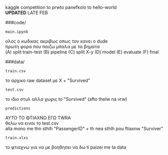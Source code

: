 
kaggle competition to prwto panefkolo to hello-world<br>
**UPDATED** LATE FEB


###code/

	main.ipynb
	
ολος ο κωδικας ακριβως οπως τον κανει ο dude<br>
πρωτη φορα που παιζω μπαλα με τα βηματα<br>
(A) split train-test (B) pipeline (C) split X-y (D) model (E) evaluate (F) final



###data/

	train.csv
	
το αρχικο raw dataset με X + "Survived"

	test.csv
	
το ιδιο στυλ αλλα χωρις to "Survived" (afto thelw na vrw)

	predictions
	
ΑΥΤΟ ΤΟ ΦΤΙΑΧΝΩ ΕΓΩ TWRA<br>
θελω να ειναι το test.csv<br>
alla mono me thn sthlh "PassengerID" + th nea sthlh pou ftiaxnw "Surviver"

	train.xlxs
	
το φτιαχνω για να με βοηθησει να δω ti paizei me ta data

